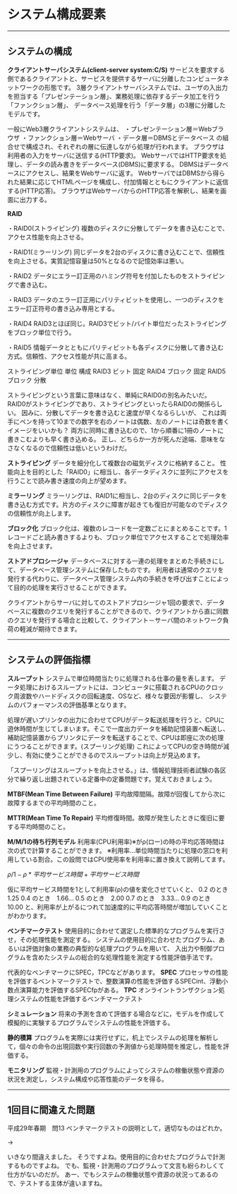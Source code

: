 # システム構成要素

---

## システムの構成

**クライアントサーバシステム(client-server system:C/S)**
サービスを要求する側であるクライアントと、サービスを提供するサーバに分離したコンピュータネットワークの形態です。
3層クライアントサーバシステムでは、ユーザの入出力を担当する「プレゼンテーション層」、業務処理に依存するデータ加工を行う「ファンクション層」、
データベース処理を行う「データ層」の3層に分離したモデルです。

一般にWeb3層クライアントシステムは、
・プレゼンテーション層＝Webブラウザ
・ファンクション層＝Webサーバ
・データ層＝DBMSとデータベース
の組合せで構成され、それぞれの層に伝達しながら処理が行われます。
ブラウザは利用者の入力をサーバに送信する(HTTP要求)。
WebサーバではHTTP要求を処理し、データの読み書きをデータベース(DBMS)に要求する。
DBMSはデータベースにアクセスし、結果をWebサーバに返す。
WebサーバではDBMSから得られた結果に応じてHTMLページを構成し、付加情報とともにクライアントに返信する(HTTP応答)。
ブラウザはWebサーバからのHTTP応答を解釈し、結果を画面に出力する。


**RAID**

・RAID0(ストライピング)
複数のディスクに分散してデータを書き込むことで、アクセス性能を向上させる。

・RAID1(ミラーリング)
同じデータを2台のディスクに書き込むことで、信頼性を向上させる。実質記憶容量は50%となるので記憶効率は悪い。

・RAID2
データにエラー訂正用のハミング符号を付加したものをストライピングで書き込む。

・RAID3
データのエラー訂正用にパリティビットを使用し、一つのディスクをエラー訂正符号の書き込み専用とする。

・RAID4
RAID3とほぼ同じ。RAID3でビット/バイト単位だったストライピングをブロック単位で行う。

・RAID5
情報データとともにパリティビットも各ディスクに分散して書き込む方式。信頼性、アクセス性能が共に高まる。

ストライピング単位
      単位     構成
RAID3 ビット   固定
RAID4 ブロック 固定
RAID5 ブロック 分散

ストライピングという言葉に意味はなく、単純にRAID0の別名みたいだ。
RAID0がストライピングであり、ストライピングといったらRAID0の関係らしい。
因みに、分散してデータを書き込むと速度が早くなるらしいが、
これは両手にペンを持って10までの数字を右のノートは偶数、左のノートには奇数を書くイメージをいいかも？
両方に同時に書き込むので、1から順番に1冊のノートに書きこむよりも早く書き込める。
正し、どちらか一方が死んだ途端、意味をなさなくなるので信頼性は低いというわけだ。


**ストライピング**
データを細分化して複数台の磁気ディスクに格納すること。
性能向上を目的とした「RAID0」に相当し、各データディスクに並列にアクセスを行うことで読み書き速度の向上が望めます。

**ミラーリング**
ミラーリングは、RAID1に相当し、2台のディスクに同じデータを書き込む方式です。片方のディスクに障害が起きても復旧が可能なのでディスクの信頼性が向上します。

**ブロック化**
ブロック化は、複数のレコードを一定数ごとにまとめることです。1レコードごと読み書きするよりも、ブロック単位でアクセスすることで処理効率を向上させます。



**ストアドプロシージャ**
データベースに対する一連の処理をまとめた手続きにして、データベース管理システムに保存したものです。
利用者は通常のクエリを発行する代わりに、データベース管理システム内の手続きを呼び出すことによって目的の処理を実行させることができます。

クライアントからサーバに対してのストアドプロシージャ1回の要求で、データベースに複数のクエリを発行することができるので、クライアントから直に同数のクエリを発行する場合と比較して、クライアント－サーバ間のネットワーク負荷の軽減が期待できます。


---

## システムの評価指標

**スループット**
システムで単位時間当たりに処理される仕事の量を表します。
データ処理におけるスループットには、コンピュータに搭載されるCPUのクロック周波数やハードディスクの回転速度、OSなど、様々な要因が影響し、
システムのパフォーマンスの評価基準となります。

処理が遅いプリンタの出力に合わせてCPUがデータ転送処理を行うと、CPUに遊休時間が生じてしまいます。そこで一度出力データを補助記憶装置へ転送し、
補助記憶装置からプリンタにデータを転送することで、CPUは即座に次の処理にうつることができます。(スプーリング処理)
これによってCPUの空き時間が減少し、有効に使うことができるのでスループットは向上が見込めます。

「スプーリングはスループットを向上させる。」は、情報処理技術者試験の各区分で繰り返し出題されている定番中の定番問題です。覚えておきましょう。



**MTBF(Mean Time Between Failure)**
平均故障間隔。故障が回復してから次に故障するまでの平均時間のこと。

**MTTR(Mean Time To Repair)**
平均修復時間。故障が発生したときに復旧に要する平均時間のこと。


**M/M/1の待ち行列モデル**
利用率(CPU利用率)※がρ(ロー)の時の平均応答時間は次の式で計算することができます。
※利用率…単位時間当たりに処理の窓口を利用している割合。この設問ではCPU使用率を利用率に置き換えて説明してます。

$ρ/1-ρ * 平均サービス時間 + 平均サービス時間$

仮に平均サービス時間を1として利用率(ρ)の値を変化させていくと、
0.2 のとき　1.25
0.4 のとき　1.66…
0.5 のとき　2.00
0.7 のとき　3.33…
0.9 のとき　10.00
と、利用率が上がるにつれて加速度的に平均応答時間が増加していくことがわかります。


**ベンチマークテスト**
使用目的に合わせて選定した標準的なプログラムを実行させ，その処理性能を測定する。
システムの使用目的に合わせたプログラム、あるいは評価対象の業務の典型的な処理プログラムを用いて、
入出力や制御プログラムを含めたシステムの総合的な処理性能を測定する性能評価手法です。

代表的なベンチマークにSPEC，TPCなどがあります。
**SPEC**
プロセッサの性能を評価するベントマークテストで、整数演算の性能を評価するSPECint、浮動小数点演算能力を評価するSPECfpがある。
**TPC**
オンライントランザクション処理システムの性能を評価するベンチマークテスト

**シミュレーション**
将来の予測を含めて評価する場合などに，モデルを作成して模擬的に実験するプログラムでシステムの性能を評価する。

**静的積算**
プログラムを実際には実行せずに，机上でシステムの処理を解析して，個々の命令の出現回数や実行回数の予測値から処理時間を推定し，性能を評価する。

**モニタリング**
監視・計測用のプログラムによってシステムの稼働状態や資源の状況を測定し，システム構成や応答性能のデータを得る。

---

## 1回目に間違えた問題

平成29年春期　問13
ベンチマークテストの説明として，適切なものはどれか。

→

いきなり間違えました。
そうですよね。使用目的に合わせたプログラムで計測するものですよね。
でも、監視・計測用のプログラムって文言も紛らわしくて仕方がないのだが。
あー、でもシステムの稼働状態や資源の状況ってあるので、テストする主体が違いますね。
